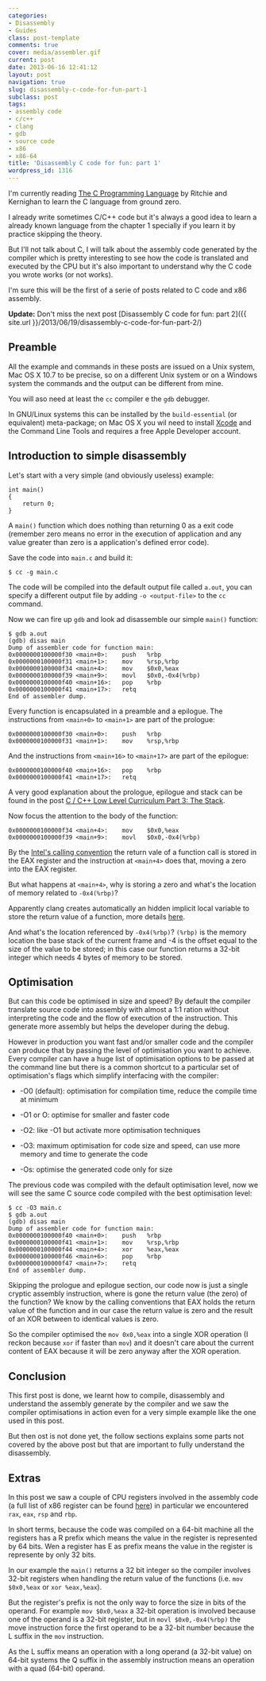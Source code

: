 ```yaml
---
categories:
- Disassembly
- Guides
class: post-template
comments: true
cover: media/assembler.gif
current: post
date: 2013-06-16 12:41:12
layout: post
navigation: true
slug: disassembly-c-code-for-fun-part-1
subclass: post
tags:
- assembly code
- c/c++
- clang
- gdb
- source code
- x86
- x86-64
title: 'Disassembly C code for fun: part 1'
wordpress_id: 1316
---
```


I'm currently reading [The C Programming Language](http://en.wikipedia.org/wiki/The_C_Programming_Language) by Ritchie and Kernighan to learn the C language from ground zero.

I already write sometimes C/C++ code but it's always a good idea to learn a already known language from the chapter 1 specially if you learn it by practice skipping the theory.

But I'll not talk about C, I will talk about the assembly code generated by the compiler which is pretty interesting to see how the code is translated and executed by the CPU but it's also important to understand why the C code you wrote works (or not works).

I'm sure this will be the first of a serie of posts related to C code and x86 assembly.

**Update:** Don't miss the next post [Disassembly C code for fun: part 2]({{ site.url }}/2013/06/19/disassembly-c-code-for-fun-part-2/)

<!-- more -->



## Preamble



All the example and commands in these posts are issued on a Unix system, Mac OS X 10.7 to be precise, so on a different Unix system or on a Windows system the commands and the output can be different from mine.

You will aso need at least the `cc` compiler e the `gdb` debugger.

In GNU/Linux systems this can be installed by the `build-essential` (or equivalent) meta-package; on Mac OS X you wil need to install [Xcode](https://developer.apple.com/xcode/) and the Command Line Tools and requires a free Apple Developer account.



## Introduction to simple disassembly



Let's start with a very simple (and obviously useless) example:




    int main()
    {
        return 0;
    }




A `main()` function which does nothing than returning 0 as a exit code (remember zero means no error in the execution of application and any value greater than zero is a application's defined error code).

Save the code into `main.c` and build it:




    $ cc -g main.c




The code will be compiled into the default output file called `a.out`, you can specify a different output file by adding `-o <output-file>` to the `cc` command.

Now we can fire up `gdb` and look ad disassemble our simple `main()` function:




    $ gdb a.out
    (gdb) disas main
    Dump of assembler code for function main:
    0x0000000100000f30 <main+0>:    push   %rbp
    0x0000000100000f31 <main+1>:    mov    %rsp,%rbp
    0x0000000100000f34 <main+4>:    mov    $0x0,%eax
    0x0000000100000f39 <main+9>:    movl   $0x0,-0x4(%rbp)
    0x0000000100000f40 <main+16>:   pop    %rbp
    0x0000000100000f41 <main+17>:   retq
    End of assembler dump.




Every function is encapsulated in a preamble and a epilogue. The instructions from `<main+0>` to `<main+1>` are part of the prologue:




    0x0000000100000f30 <main+0>:    push   %rbp
    0x0000000100000f31 <main+1>:    mov    %rsp,%rbp




And the instructions from `<main+16>` to `<main+17>` are part of the epilogue:




    0x0000000100000f40 <main+16>:   pop    %rbp
    0x0000000100000f41 <main+17>:   retq




A very good explanation about the prologue, epilogue and stack can be found in the post [C / C++ Low Level Curriculum Part 3: The Stack](http://web.archive.org/web/20140719092417/http://www.altdev.co/2011/12/14/c-c-low-level-curriculum-part-3-the-stack/).

Now focus the attention to the body of the function:




    0x0000000100000f34 <main+4>:    mov    $0x0,%eax
    0x0000000100000f39 <main+9>:    movl   $0x0,-0x4(%rbp)




By the [Intel's calling convention](http://en.wikipedia.org/wiki/X86_calling_conventions#Intel_ABI) the return vale of a function call is stored in the EAX register and the instruction at `<main+4>` does that, moving a zero into the EAX register.

But what happens at `<main+4>`, why is storing a zero and what's the location of memory related to `-0x4(%rbp)`?

Apparently clang creates automatically an hidden implicit local variable to store the return value of a function, more details [here](http://lists.cs.uiuc.edu/pipermail/cfe-dev/2012-February/019767.html).

And what's the location referenced by `-0x4(%rbp)`? `(%rbp)` is the memory location the base stack of the current frame and -4 is the offset equal to the size of the value to be stored; in this case our function returns a 32-bit integer which needs 4 bytes of memory to be stored.



## Optimisation



But can this code be optimised in size and speed? By default the compiler translate source code into assembly with almost a 1:1 ration without interpreting the code and the flow of execution of the instruction. This generate more assembly but helps the developer during the debug.

However in production you want fast and/or smaller code and the compiler can produce that by passing the level of optimisation you want to achieve. Every compiler can have a huge list of optimisation options to be passed at the command line but there is a common shortcut to a particular set of optimisation's flags which simplify interfacing with the compiler:





  * -O0 (default): optimisation for compilation time, reduce the compile time at minimum


  * -O1 or O: optimise for smaller and faster code


  * -O2: like -O1 but activate more optimisation techniques


  * -O3: maximum optimisation for code size and speed, can use more memory and time to generate the code


  * -Os: optimise the generated code only for size



The previous code was compiled with the default optimisation level, now we will see the same C source code compiled with the best optimisation level:




    $ cc -O3 main.c
    $ gdb a.out
    (gdb) disas main
    Dump of assembler code for function main:
    0x0000000100000f40 <main+0>:    push   %rbp
    0x0000000100000f41 <main+1>:    mov    %rsp,%rbp
    0x0000000100000f44 <main+4>:    xor    %eax,%eax
    0x0000000100000f46 <main+6>:    pop    %rbp
    0x0000000100000f47 <main+7>:    retq
    End of assembler dump.




Skipping the prologue and epilogue section, our code now is just a single cryptic assembly instruction, where is gone the return value (the zero) of the function? We know by the calling conventions that EAX holds the return value of the function and in our case the return value is zero and the result of an XOR between to identical values is zero.

So the compiler optimised the `mov 0x0,%eax` into a single XOR operation (I reckon because `xor` if faster than `mov`) and it doesn't care about the current content of EAX because it will be zero anyway after the XOR operation.



## Conclusion



This first post is done, we learnt how to compile, disassembly and understand the assembly generate by the compiler and we saw the compiler optimisations in action even for a very simple example like the one used in this post.

But then ost is not done yet, the follow sections explains some parts not covered by the above post but that are important to fully understand the disassembly.



## Extras



In this post we saw a couple of CPU registers involved in the assembly code (a full list of x86 register can be found [here](http://en.wikipedia.org/wiki/X86#x86_registers)) in particular we encountered `rax`, `eax`, `rsp` and `rbp`.

In short terms, because the code was compiled on a 64-bit machine all the registers has a R prefix which means the value in the register is represented by 64 bits. Wen a register has E as prefix means the value in the register is represente by only 32 bits.

In our example the `main()` returns a 32 bit integer so the compiler involves 32-bit registers when handling the return value of the functions (i.e. `mov $0x0,%eax` or `xor %eax,%eax`).

But the register's prefix is not the only way to force the size in bits of the operand. For example `mov $0x0,%eax` a 32-bit operation is involved because one of the operand is a 32-bit register, but in `movl $0x0,-0x4(%rbp)` the move instruction force the first operand to be a 32-bit number because the L suffix in the `mov` instruction.

As the L suffix means an operation with a long operand (a 32-bit value) on 64-bit systems the Q suffix in the assembly instruction means an operation with a quad (64-bit) operand.